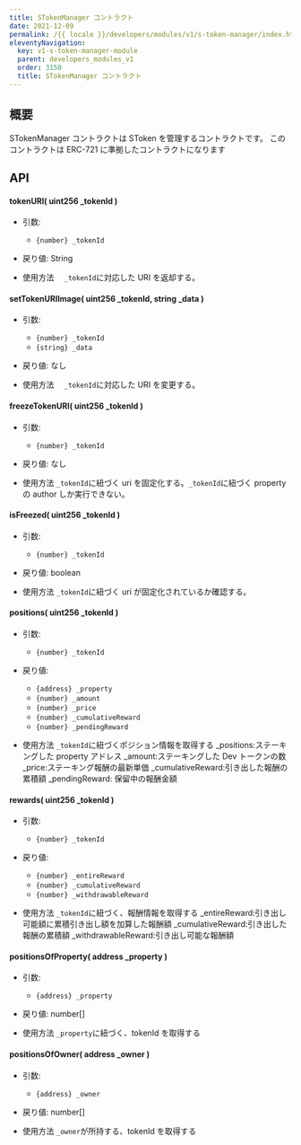```yaml
---
title: STokenManager コントラクト
date: 2021-12-09
permalink: /{{ locale }}/developers/modules/v1/s-token-manager/index.html
eleventyNavigation:
  key: v1-s-token-manager-module
  parent: developers_modules_v1
  order: 3150
  title: STokenManager コントラクト
---
```


## 概要

STokenManager コントラクトは SToken を管理するコントラクトです。
このコントラクトは ERC-721 に準拠したコントラクトになります

## API

#### tokenURI( uint256 \_tokenId )

- 引数:

  - `{number} _tokenId`

- 戻り値: String

- 使用方法
  　`_tokenId`に対応した URI を返却する。

#### setTokenURIImage( uint256 \_tokenId, string \_data )

- 引数:

  - `{number} _tokenId`
  - `{string} _data`

- 戻り値: なし

- 使用方法
  　`_tokenId`に対応した URI を変更する。

#### freezeTokenURI( uint256 \_tokenId )

- 引数:

  - `{number} _tokenId`

- 戻り値: なし

- 使用方法
  `_tokenId`に紐づく uri を固定化する。`_tokenId`に紐づく property の author しか実行できない。

#### isFreezed( uint256 \_tokenId )

- 引数:

  - `{number} _tokenId`

- 戻り値: boolean

- 使用方法
  `_tokenId`に紐づく uri が固定化されているか確認する。



#### positions( uint256 \_tokenId )

- 引数:

  - `{number} _tokenId`

- 戻り値:

  - `{address} _property`
  - `{number} _amount`
  - `{number} _price`
  - `{number} _cumulativeReward`
  - `{number} _pendingReward`

- 使用方法
  `_tokenId`に紐づくポジション情報を取得する
  \_positions:ステーキングした property アドレス
  \_amount:ステーキングした Dev トークンの数
  \_price:ステーキング報酬の最新単価
  \_cumulativeReward:引き出した報酬の累積額
  \_pendingReward: 保留中の報酬金額

#### rewards( uint256 \_tokenId )

- 引数:

  - `{number} _tokenId`

- 戻り値:

  - `{number} _entireReward`
  - `{number} _cumulativeReward`
  - `{number} _withdrawableReward`

- 使用方法
  `_tokenId`に紐づく、報酬情報を取得する
  \_entireReward:引き出し可能額に累積引き出し額を加算した報酬額
  \_cumulativeReward:引き出した報酬の累積額
  \_withdrawableReward:引き出し可能な報酬額

#### positionsOfProperty( address \_property )

- 引数:

  - `{address} _property`

- 戻り値: number[]

- 使用方法
  `_property`に紐づく、tokenId を取得する

#### positionsOfOwner( address \_owner )

- 引数:

  - `{address} _owner`

- 戻り値: number[]

- 使用方法
  `_owner`が所持する、tokenId を取得する
